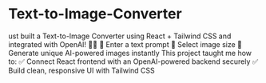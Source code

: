 # Text-to-Image-Converter
ust built a Text-to-Image Converter using React + Tailwind CSS and integrated with OpenAI! 🎨✨  🔹 Enter a text prompt 🔹 Select image size 🔹 Generate unique AI-powered images instantly  This project taught me how to: ✅ Connect React frontend with an OpenAI-powered backend securely ✅ Build clean, responsive UI with Tailwind CSS
